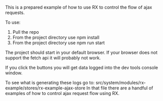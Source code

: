 This is a prepared example of how to use RX to control the flow of ajax requests.

To use:

1. Pull the repo
2. From the project directory use npm install
3. From the project directory use npm run start

The project should start in your default browser. If your browser does not support the fetch api it will probably not work.

If you click the buttons you will get data logged into the dev tools console window.

To see what is generating these logs go to: src/system/modules/rx-example/stores/rx-example-ajax-store
In that file there are a handful of examples of how to control ajax request flow using RX.
